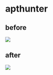 # apthunter

## before

![](http://f.cl.ly/items/3U2d0V1R2D1J3f0e0A2J/Screen%20shot%202011-08-21%20at%201.25.07%20AM.png)

## after

![](http://f.cl.ly/items/350j0z3W40033U3l0U0B/Screen%20shot%202011-08-21%20at%201.12.22%20AM.png)
